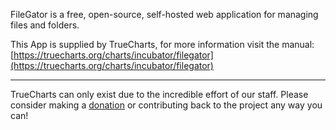 FileGator is a free, open-source, self-hosted web application for managing files and folders.

This App is supplied by TrueCharts, for more information visit the manual: [https://truecharts.org/charts/incubator/filegator](https://truecharts.org/charts/incubator/filegator)

---

TrueCharts can only exist due to the incredible effort of our staff.
Please consider making a [donation](https://truecharts.org/sponsor) or contributing back to the project any way you can!
